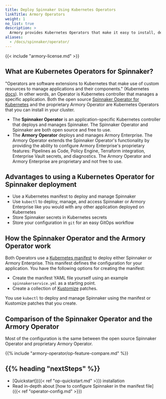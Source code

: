 ```yaml
---
title: Deploy Spinnaker Using Kubernetes Operators
linkTitle: Armory Operators
weight: 1
no_list: true
description: >
  Armory provides Kubernetes Operators that make it easy to install, deploy, and upgrade Spinnaker or Armory Enterprise for Spinnaker. This section covers advantages, configuration, deployment, and migration from Halyard to the Operator.
aliases:
  - /docs/spinnaker/operator/
---
```


{{< include "armory-license.md" >}}

## What are Kubernetes Operators for Spinnaker?

"Operators are software extensions to Kubernetes that make use of custom resources to manage applications and their components." (Kubernetes [docs](https://kubernetes.io/docs/concepts/extend-kubernetes/operator/)). In other words, an Operator is Kubernetes controller that manages a specific application. Both the open source [Spinnaker Operator for Kubernetes](https://github.com/armory/spinnaker-operator) and the proprietary Armory Operator are Kubernetes Operators that you can install in your cluster.

* The **Spinnaker Operator** is an application-specific Kubernetes controller that deploys and manages Spinnaker. The Spinnaker Operator and Spinnaker are both open source and free to use.
* The **Armory Operator** deploys and manages Armory Enterprise.  The Armory Operator extends the Spinnaker Operator's functionality by providing the ability to configure Armory Enterprise's proprietary features: Pipelines as Code, Policy Engine, Terraform integration, Enterprise Vault secrets, and diagnostics. The Armory Operator and Armory Enterprise are proprietary and not free to use.

## Advantages to using a Kubernetes Operator for Spinnaker deployment

* Use a Kubernetes manifest to deploy and manage Spinnaker
* Use `kubectl` to deploy, manage, and access Spinnaker or Armory Enterprise like you would with any other application deployed on Kubernetes
* Store Spinnaker secrets in Kubernetes secrets
* Store your configuration in `git` for an easy GitOps workflow

## How the Spinnaker Operator and the Armory Operator work

Both Operators use a [Kubernetes manifest](https://kubernetes.io/docs/concepts/cluster-administration/manage-deployment/) to deploy either Spinnaker or Armory Enterprise.  This manifest defines the configuration for your application. You have the following options for creating the manifest:

* Create the manifest YAML file yourself using an example `spinnakerservice.yml` as a starting point.
* Create a collection of [Kustomize](https://kustomize.io/) patches.

You use `kubectl` to deploy and manage Spinnaker using the manifest or Kustomize patches that you create.

## Comparison of the Spinnaker Operator and the Armory Operator

Most of the configuration is the same between the open source Spinnaker Operator and proprietary Armory Operator.

{{% include "armory-operator/op-feature-compare.md" %}}

## {{% heading "nextSteps" %}}

* [Quickstart]({{< ref "op-quickstart.md" >}}) installation
* Read in-depth about [how to configure Spinnaker in the manifest file]({{< ref "operator-config.md" >}})
